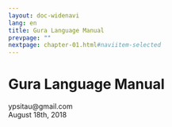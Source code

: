 ```yaml
---
layout: doc-widenavi
lang: en
title: Gura Language Manual
prevpage: ""
nextpage: chapter-01.html#naviitem-selected
---
```

<h1>Gura Language Manual</h1>
<div>ypsitau@gmail.com</div>
<div>August 18th, 2018</div>
